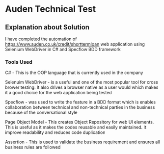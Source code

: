 # Auden Technical Test
 
## Explanation about Solution

I have completed the automation of https://www.auden.co.uk/credit/shorttermloan web application using Selenium WebDriver in C# and Specflow BDD framework

### Tools Used

C# - This is the OOP language that is currently used in the company  

Selenuim WebDriver - is a useful and one of the most popular tool for cross brower testing. It also drives a browser native as a user would which makes it a good choice for the web application being tested 

Specflow - was used to write the feature in a BDD format which is enables collaboration between technical and non-technical parties in the business because of the conversational style

Page Object Model - This creates Object Repository for web UI elements. This is useful as it makes the codes reusable and easily maintained. It improve readability and reduces code duplication  

Assertion - This is used to validate the business requirement and ensures all business rules are followed

